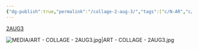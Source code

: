 ```yaml
---
{"dg-publish":true,"permalink":"/collage-2-aug-3/","tags":["c/N-AR","c/letters","c/series-self","c/N-jonny","c/face","c/woman","c/man","c/flower","c/abstract","c/neon","c/colour-blue","c/colour-pink","c/colour-yellow","c/series","c/2023","c/printed"],"created":"2024-06-28T12:56:49.000-04:00","updated":"2025-08-21T16:18:18.455-04:00"}
---
```



[2AUG3](https://www.instagram.com/p/CwD1Q7IRJUs/)

![MEDIA/ART - COLLAGE - 2AUG3.jpg|ART - COLLAGE - 2AUG3.jpg](/img/user/MEDIA/ART%20-%20COLLAGE%20-%202AUG3.jpg)